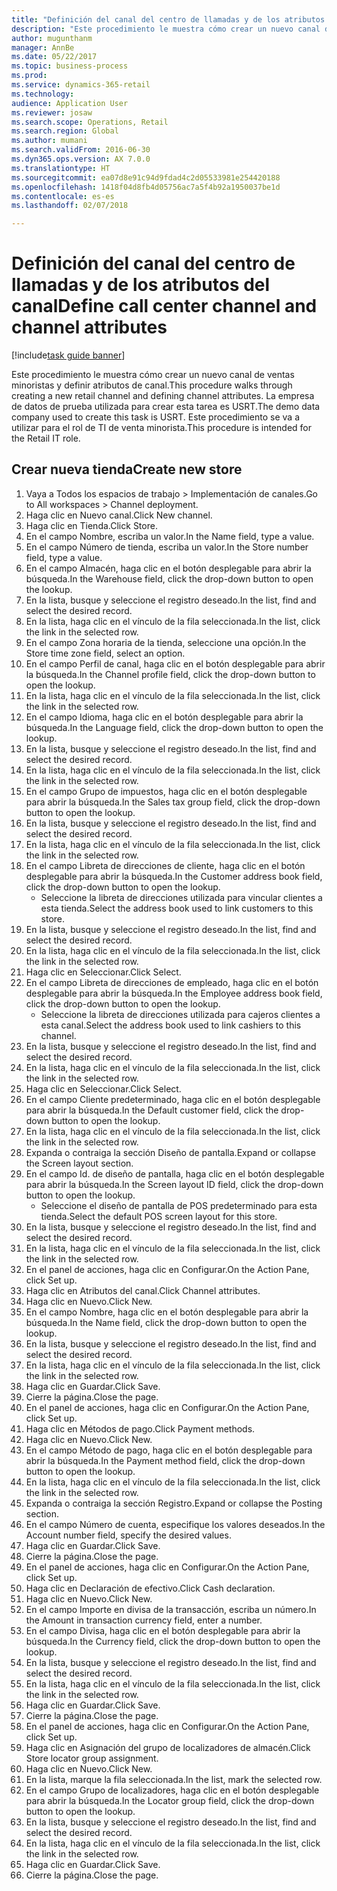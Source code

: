 ```yaml
--- 
title: "Definición del canal del centro de llamadas y de los atributos del canal"
description: "Este procedimiento le muestra cómo crear un nuevo canal de ventas minoristas y definir atributos de canal."
author: mugunthanm
manager: AnnBe
ms.date: 05/22/2017
ms.topic: business-process
ms.prod: 
ms.service: dynamics-365-retail
ms.technology: 
audience: Application User
ms.reviewer: josaw
ms.search.scope: Operations, Retail
ms.search.region: Global
ms.author: mumani
ms.search.validFrom: 2016-06-30
ms.dyn365.ops.version: AX 7.0.0
ms.translationtype: HT
ms.sourcegitcommit: ea07d8e91c94d9fdad4c2d05533981e254420188
ms.openlocfilehash: 1418f04d8fb4d05756ac7a5f4b92a1950037be1d
ms.contentlocale: es-es
ms.lasthandoff: 02/07/2018

---
```

# <a name="define-call-center-channel-and-channel-attributes"></a><span data-ttu-id="1b871-103">Definición del canal del centro de llamadas y de los atributos del canal</span><span class="sxs-lookup"><span data-stu-id="1b871-103">Define call center channel and channel attributes</span></span>

[!include[task guide banner](../includes/task-guide-banner.md)]

<span data-ttu-id="1b871-104">Este procedimiento le muestra cómo crear un nuevo canal de ventas minoristas y definir atributos de canal.</span><span class="sxs-lookup"><span data-stu-id="1b871-104">This procedure walks through creating a new retail channel and defining channel attributes.</span></span> <span data-ttu-id="1b871-105">La empresa de datos de prueba utilizada para crear esta tarea es USRT.</span><span class="sxs-lookup"><span data-stu-id="1b871-105">The demo data company used to create this task is USRT.</span></span> <span data-ttu-id="1b871-106">Este procedimiento se va a utilizar para el rol de TI de venta minorista.</span><span class="sxs-lookup"><span data-stu-id="1b871-106">This procedure is intended for the Retail IT role.</span></span>


## <a name="create-new-store"></a><span data-ttu-id="1b871-107">Crear nueva tienda</span><span class="sxs-lookup"><span data-stu-id="1b871-107">Create new store</span></span>
1. <span data-ttu-id="1b871-108">Vaya a Todos los espacios de trabajo > Implementación de canales.</span><span class="sxs-lookup"><span data-stu-id="1b871-108">Go to All workspaces > Channel deployment.</span></span>
2. <span data-ttu-id="1b871-109">Haga clic en Nuevo canal.</span><span class="sxs-lookup"><span data-stu-id="1b871-109">Click New channel.</span></span>
3. <span data-ttu-id="1b871-110">Haga clic en Tienda.</span><span class="sxs-lookup"><span data-stu-id="1b871-110">Click Store.</span></span>
4. <span data-ttu-id="1b871-111">En el campo Nombre, escriba un valor.</span><span class="sxs-lookup"><span data-stu-id="1b871-111">In the Name field, type a value.</span></span>
5. <span data-ttu-id="1b871-112">En el campo Número de tienda, escriba un valor.</span><span class="sxs-lookup"><span data-stu-id="1b871-112">In the Store number field, type a value.</span></span>
6. <span data-ttu-id="1b871-113">En el campo Almacén, haga clic en el botón desplegable para abrir la búsqueda.</span><span class="sxs-lookup"><span data-stu-id="1b871-113">In the Warehouse field, click the drop-down button to open the lookup.</span></span>
7. <span data-ttu-id="1b871-114">En la lista, busque y seleccione el registro deseado.</span><span class="sxs-lookup"><span data-stu-id="1b871-114">In the list, find and select the desired record.</span></span>
8. <span data-ttu-id="1b871-115">En la lista, haga clic en el vínculo de la fila seleccionada.</span><span class="sxs-lookup"><span data-stu-id="1b871-115">In the list, click the link in the selected row.</span></span>
9. <span data-ttu-id="1b871-116">En el campo Zona horaria de la tienda, seleccione una opción.</span><span class="sxs-lookup"><span data-stu-id="1b871-116">In the Store time zone field, select an option.</span></span>
10. <span data-ttu-id="1b871-117">En el campo Perfil de canal, haga clic en el botón desplegable para abrir la búsqueda.</span><span class="sxs-lookup"><span data-stu-id="1b871-117">In the Channel profile field, click the drop-down button to open the lookup.</span></span>
11. <span data-ttu-id="1b871-118">En la lista, haga clic en el vínculo de la fila seleccionada.</span><span class="sxs-lookup"><span data-stu-id="1b871-118">In the list, click the link in the selected row.</span></span>
12. <span data-ttu-id="1b871-119">En el campo Idioma, haga clic en el botón desplegable para abrir la búsqueda.</span><span class="sxs-lookup"><span data-stu-id="1b871-119">In the Language field, click the drop-down button to open the lookup.</span></span>
13. <span data-ttu-id="1b871-120">En la lista, busque y seleccione el registro deseado.</span><span class="sxs-lookup"><span data-stu-id="1b871-120">In the list, find and select the desired record.</span></span>
14. <span data-ttu-id="1b871-121">En la lista, haga clic en el vínculo de la fila seleccionada.</span><span class="sxs-lookup"><span data-stu-id="1b871-121">In the list, click the link in the selected row.</span></span>
15. <span data-ttu-id="1b871-122">En el campo Grupo de impuestos, haga clic en el botón desplegable para abrir la búsqueda.</span><span class="sxs-lookup"><span data-stu-id="1b871-122">In the Sales tax group field, click the drop-down button to open the lookup.</span></span>
16. <span data-ttu-id="1b871-123">En la lista, busque y seleccione el registro deseado.</span><span class="sxs-lookup"><span data-stu-id="1b871-123">In the list, find and select the desired record.</span></span>
17. <span data-ttu-id="1b871-124">En la lista, haga clic en el vínculo de la fila seleccionada.</span><span class="sxs-lookup"><span data-stu-id="1b871-124">In the list, click the link in the selected row.</span></span>
18. <span data-ttu-id="1b871-125">En el campo Libreta de direcciones de cliente, haga clic en el botón desplegable para abrir la búsqueda.</span><span class="sxs-lookup"><span data-stu-id="1b871-125">In the Customer address book field, click the drop-down button to open the lookup.</span></span>
    * <span data-ttu-id="1b871-126">Seleccione la libreta de direcciones utilizada para vincular clientes a esta tienda.</span><span class="sxs-lookup"><span data-stu-id="1b871-126">Select the address book used to link customers to this store.</span></span>  
19. <span data-ttu-id="1b871-127">En la lista, busque y seleccione el registro deseado.</span><span class="sxs-lookup"><span data-stu-id="1b871-127">In the list, find and select the desired record.</span></span>
20. <span data-ttu-id="1b871-128">En la lista, haga clic en el vínculo de la fila seleccionada.</span><span class="sxs-lookup"><span data-stu-id="1b871-128">In the list, click the link in the selected row.</span></span>
21. <span data-ttu-id="1b871-129">Haga clic en Seleccionar.</span><span class="sxs-lookup"><span data-stu-id="1b871-129">Click Select.</span></span>
22. <span data-ttu-id="1b871-130">En el campo Libreta de direcciones de empleado, haga clic en el botón desplegable para abrir la búsqueda.</span><span class="sxs-lookup"><span data-stu-id="1b871-130">In the Employee address book field, click the drop-down button to open the lookup.</span></span>
    * <span data-ttu-id="1b871-131">Seleccione la libreta de direcciones utilizada para cajeros clientes a esta canal.</span><span class="sxs-lookup"><span data-stu-id="1b871-131">Select the address book used to link cashiers to this channel.</span></span>  
23. <span data-ttu-id="1b871-132">En la lista, busque y seleccione el registro deseado.</span><span class="sxs-lookup"><span data-stu-id="1b871-132">In the list, find and select the desired record.</span></span>
24. <span data-ttu-id="1b871-133">En la lista, haga clic en el vínculo de la fila seleccionada.</span><span class="sxs-lookup"><span data-stu-id="1b871-133">In the list, click the link in the selected row.</span></span>
25. <span data-ttu-id="1b871-134">Haga clic en Seleccionar.</span><span class="sxs-lookup"><span data-stu-id="1b871-134">Click Select.</span></span>
26. <span data-ttu-id="1b871-135">En el campo Cliente predeterminado, haga clic en el botón desplegable para abrir la búsqueda.</span><span class="sxs-lookup"><span data-stu-id="1b871-135">In the Default customer field, click the drop-down button to open the lookup.</span></span>
27. <span data-ttu-id="1b871-136">En la lista, haga clic en el vínculo de la fila seleccionada.</span><span class="sxs-lookup"><span data-stu-id="1b871-136">In the list, click the link in the selected row.</span></span>
28. <span data-ttu-id="1b871-137">Expanda o contraiga la sección Diseño de pantalla.</span><span class="sxs-lookup"><span data-stu-id="1b871-137">Expand or collapse the Screen layout section.</span></span>
29. <span data-ttu-id="1b871-138">En el campo Id. de diseño de pantalla, haga clic en el botón desplegable para abrir la búsqueda.</span><span class="sxs-lookup"><span data-stu-id="1b871-138">In the Screen layout ID field, click the drop-down button to open the lookup.</span></span>
    * <span data-ttu-id="1b871-139">Seleccione el diseño de pantalla de POS predeterminado para esta tienda.</span><span class="sxs-lookup"><span data-stu-id="1b871-139">Select the default POS screen layout for this store.</span></span>  
30. <span data-ttu-id="1b871-140">En la lista, busque y seleccione el registro deseado.</span><span class="sxs-lookup"><span data-stu-id="1b871-140">In the list, find and select the desired record.</span></span>
31. <span data-ttu-id="1b871-141">En la lista, haga clic en el vínculo de la fila seleccionada.</span><span class="sxs-lookup"><span data-stu-id="1b871-141">In the list, click the link in the selected row.</span></span>
32. <span data-ttu-id="1b871-142">En el panel de acciones, haga clic en Configurar.</span><span class="sxs-lookup"><span data-stu-id="1b871-142">On the Action Pane, click Set up.</span></span>
33. <span data-ttu-id="1b871-143">Haga clic en Atributos del canal.</span><span class="sxs-lookup"><span data-stu-id="1b871-143">Click Channel attributes.</span></span>
34. <span data-ttu-id="1b871-144">Haga clic en Nuevo.</span><span class="sxs-lookup"><span data-stu-id="1b871-144">Click New.</span></span>
35. <span data-ttu-id="1b871-145">En el campo Nombre, haga clic en el botón desplegable para abrir la búsqueda.</span><span class="sxs-lookup"><span data-stu-id="1b871-145">In the Name field, click the drop-down button to open the lookup.</span></span>
36. <span data-ttu-id="1b871-146">En la lista, busque y seleccione el registro deseado.</span><span class="sxs-lookup"><span data-stu-id="1b871-146">In the list, find and select the desired record.</span></span>
37. <span data-ttu-id="1b871-147">En la lista, haga clic en el vínculo de la fila seleccionada.</span><span class="sxs-lookup"><span data-stu-id="1b871-147">In the list, click the link in the selected row.</span></span>
38. <span data-ttu-id="1b871-148">Haga clic en Guardar.</span><span class="sxs-lookup"><span data-stu-id="1b871-148">Click Save.</span></span>
39. <span data-ttu-id="1b871-149">Cierre la página.</span><span class="sxs-lookup"><span data-stu-id="1b871-149">Close the page.</span></span>
40. <span data-ttu-id="1b871-150">En el panel de acciones, haga clic en Configurar.</span><span class="sxs-lookup"><span data-stu-id="1b871-150">On the Action Pane, click Set up.</span></span>
41. <span data-ttu-id="1b871-151">Haga clic en Métodos de pago.</span><span class="sxs-lookup"><span data-stu-id="1b871-151">Click Payment methods.</span></span>
42. <span data-ttu-id="1b871-152">Haga clic en Nuevo.</span><span class="sxs-lookup"><span data-stu-id="1b871-152">Click New.</span></span>
43. <span data-ttu-id="1b871-153">En el campo Método de pago, haga clic en el botón desplegable para abrir la búsqueda.</span><span class="sxs-lookup"><span data-stu-id="1b871-153">In the Payment method field, click the drop-down button to open the lookup.</span></span>
44. <span data-ttu-id="1b871-154">En la lista, haga clic en el vínculo de la fila seleccionada.</span><span class="sxs-lookup"><span data-stu-id="1b871-154">In the list, click the link in the selected row.</span></span>
45. <span data-ttu-id="1b871-155">Expanda o contraiga la sección Registro.</span><span class="sxs-lookup"><span data-stu-id="1b871-155">Expand or collapse the Posting section.</span></span>
46. <span data-ttu-id="1b871-156">En el campo Número de cuenta, especifique los valores deseados.</span><span class="sxs-lookup"><span data-stu-id="1b871-156">In the Account number field, specify the desired values.</span></span>
47. <span data-ttu-id="1b871-157">Haga clic en Guardar.</span><span class="sxs-lookup"><span data-stu-id="1b871-157">Click Save.</span></span>
48. <span data-ttu-id="1b871-158">Cierre la página.</span><span class="sxs-lookup"><span data-stu-id="1b871-158">Close the page.</span></span>
49. <span data-ttu-id="1b871-159">En el panel de acciones, haga clic en Configurar.</span><span class="sxs-lookup"><span data-stu-id="1b871-159">On the Action Pane, click Set up.</span></span>
50. <span data-ttu-id="1b871-160">Haga clic en Declaración de efectivo.</span><span class="sxs-lookup"><span data-stu-id="1b871-160">Click Cash declaration.</span></span>
51. <span data-ttu-id="1b871-161">Haga clic en Nuevo.</span><span class="sxs-lookup"><span data-stu-id="1b871-161">Click New.</span></span>
52. <span data-ttu-id="1b871-162">En el campo Importe en divisa de la transacción, escriba un número.</span><span class="sxs-lookup"><span data-stu-id="1b871-162">In the Amount in transaction currency field, enter a number.</span></span>
53. <span data-ttu-id="1b871-163">En el campo Divisa, haga clic en el botón desplegable para abrir la búsqueda.</span><span class="sxs-lookup"><span data-stu-id="1b871-163">In the Currency field, click the drop-down button to open the lookup.</span></span>
54. <span data-ttu-id="1b871-164">En la lista, busque y seleccione el registro deseado.</span><span class="sxs-lookup"><span data-stu-id="1b871-164">In the list, find and select the desired record.</span></span>
55. <span data-ttu-id="1b871-165">En la lista, haga clic en el vínculo de la fila seleccionada.</span><span class="sxs-lookup"><span data-stu-id="1b871-165">In the list, click the link in the selected row.</span></span>
56. <span data-ttu-id="1b871-166">Haga clic en Guardar.</span><span class="sxs-lookup"><span data-stu-id="1b871-166">Click Save.</span></span>
57. <span data-ttu-id="1b871-167">Cierre la página.</span><span class="sxs-lookup"><span data-stu-id="1b871-167">Close the page.</span></span>
58. <span data-ttu-id="1b871-168">En el panel de acciones, haga clic en Configurar.</span><span class="sxs-lookup"><span data-stu-id="1b871-168">On the Action Pane, click Set up.</span></span>
59. <span data-ttu-id="1b871-169">Haga clic en Asignación del grupo de localizadores de almacén.</span><span class="sxs-lookup"><span data-stu-id="1b871-169">Click Store locator group assignment.</span></span>
60. <span data-ttu-id="1b871-170">Haga clic en Nuevo.</span><span class="sxs-lookup"><span data-stu-id="1b871-170">Click New.</span></span>
61. <span data-ttu-id="1b871-171">En la lista, marque la fila seleccionada.</span><span class="sxs-lookup"><span data-stu-id="1b871-171">In the list, mark the selected row.</span></span>
62. <span data-ttu-id="1b871-172">En el campo Grupo de localizadores, haga clic en el botón desplegable para abrir la búsqueda.</span><span class="sxs-lookup"><span data-stu-id="1b871-172">In the Locator group field, click the drop-down button to open the lookup.</span></span>
63. <span data-ttu-id="1b871-173">En la lista, busque y seleccione el registro deseado.</span><span class="sxs-lookup"><span data-stu-id="1b871-173">In the list, find and select the desired record.</span></span>
64. <span data-ttu-id="1b871-174">En la lista, haga clic en el vínculo de la fila seleccionada.</span><span class="sxs-lookup"><span data-stu-id="1b871-174">In the list, click the link in the selected row.</span></span>
65. <span data-ttu-id="1b871-175">Haga clic en Guardar.</span><span class="sxs-lookup"><span data-stu-id="1b871-175">Click Save.</span></span>
66. <span data-ttu-id="1b871-176">Cierre la página.</span><span class="sxs-lookup"><span data-stu-id="1b871-176">Close the page.</span></span>


